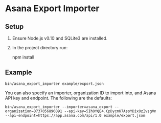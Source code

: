 Asana Export Importer
=====================

Setup
-----

1. Ensure Node.js v0.10 and SQLite3 are installed.
2. In the project directory run:

    npm install

Example
-------

    bin/asana_export_importer example/export.json

You can also specify an importer, organization ID to import into, and Asana API key and endpoint. The following are the defaults:

	bin/asana_export_importer --importer=asana_export --organization=8737056890891 --api-key=5IhOYQE4.CpDycmK7AssYDix0zIvsgVn --api-endpoint=https://app.asana.com/api/1.0 example/export.json

